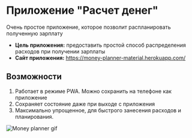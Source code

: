 # Приложение "Расчет денег"

Очень простое приложение, которое позволит распланировать полученную зарплату

- **Цель приложения:** предоставить простой способ распределения расходов при получении зарплаты
- **Сайт приложения:** https://money-planner-material.herokuapp.com/

## Возможности

1. Работает в режиме PWA. Можно сохранить на телефоне как приложение
2. Сохраняет состояние даже при выходе с приложения
3. Максимально упрощенное, для быстрого занесения расходов и планирования.

![Money planner gif](./docs/gif/app-show-gif-1.gif)